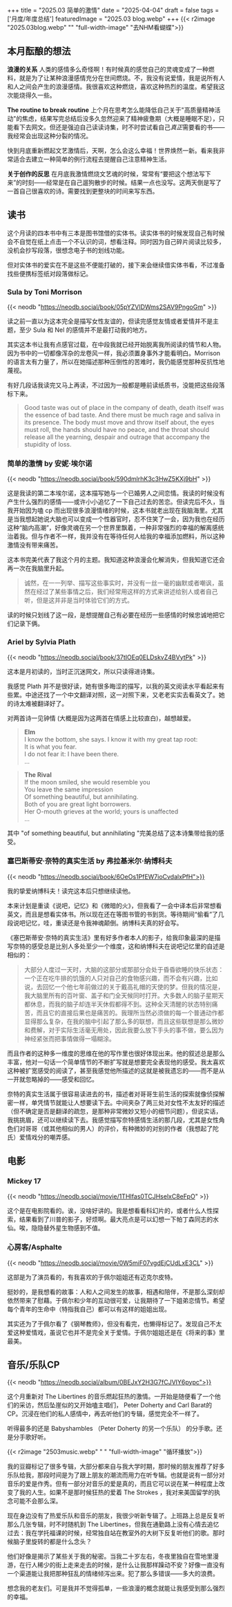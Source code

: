 +++
title = "2025.03 简单的激情"
date = "2025-04-04"
draft = false
tags = ['月度/年度总结']
featuredImage = "2025.03 blog.webp"
+++
{{< r2image "2025.03blog.webp" "" "full-width-image" "去NHM看蝴蝶">}}
## 本月酝酿的想法

**浪漫的关系** 人类的感情多么奇怪啊！有时候真的感觉自己的灵魂变成了一种燃料，就是为了让某种浪漫感情充分在世间燃烧。不，我没有说爱情，我是说所有人和人之间会产生的浪漫感情。我很喜欢这种燃烧，喜欢这种热烈的温度。希望我这次能烧得久一些。

**The routine to break routine** 上个月在思考怎么能降低自己关于"高质量精神活动"的焦虑，结果写完总结后没多久忽然迎来了精神疲惫期（大概是睡眠不足），只能看下去网文。但还是强迫自己读读诗集，时不时尝试看自己*真正*需要看的书——我经常会出现这种分裂的情况。

快到月底重新燃起文艺激情后，天啊，怎么会这么幸福！世界焕然一新。看来我非常适合去建立一种简单的例行流程去提醒自己注意精神生活。

**关于创作的反思** 在月底我激情燃烧文艺魂的时候，常常有“要把这个想法写下来”的时刻——经常是在自己遛狗散步的时候。结果一点也没写。这两天倒是写了一首自己很喜欢的诗。需要找到更整块的时间来写东西。

## 读书

这个月读的四本书中有三本是图书馆借的实体书。读实体书的时候发现自己有时候会不自觉在纸上点击一个不认识的词，想看注释。同时因为自己碎片阅读比较多，没机会抄写段落，很想念电子书的划线功能。

但对实体书的爱实在不是这些不便能打破的，接下来会继续借实体书看，不过准备找些便携标签纸对段落做标记。
### Sula by Toni Morrison 
{{< neodb "https://neodb.social/book/05pYZVIDWms2SAV9PngoGm" >}}

读之前一直以为这本完全是描写女性友谊的，但读完感觉友情或者爱情并不是主题，至少 Sula 和 Nel 的感情并不是最打动我的地方。

其实这本书让我有点感官过载，在中段我就已经开始脱离我所阅读的情节和人物。因为书中的一切都像浑杂的龙卷风一样，我必须置身事外才能看明白。Morrison 的语言太有力量了，所以在她描述那种压倒性的苦难时，我仍能感觉那种反抗性地蔑视。

有好几段话我读完又马上再读，不过因为一般都是睡前读纸质书，没能把这些段落标下来。

>  Good taste was out of place in the company of death, death itself was the essence of bad taste. And there must be much rage and saliva in its presence. The body must move and throw itself about, the eyes must roll, the hands should have no peace, and the throat should release all the yearning, despair and outrage that accompany the stupidity of loss.


### 简单的激情 by 安妮·埃尔诺
{{< neodb "https://neodb.social/book/590dmlrhK3c3HwZ5KXj9bH" >}}

这是我读的第二本埃尔诺，这本描写她与一个已婚男人之间恋情。我读的时候没有产生什么强烈的感情——或许小小追忆了一下自己过去的苦恋。但读完后不久，当我开始因为嗑 cp 而出现很多浪漫情绪的时候，这本书就老出现在我脑海里。尤其是当我想起她说大脑也可以变成一个性器官时，忍不住笑了一会，因为我也在经历这种“脑内高潮”，好像灵魂在另一个世界里飘着，一种非常强烈的幸福的解离感统治着我。但与作者不一样，我并没有在等待任何人给我的幸福添加燃料，所以这种激情没有带来痛苦。

这本书完美代表了我这个月的主题。我知道这种浪漫会化解消失，但我知道它还会再一次在我脑里升起。

> 诚然，在一一列举、描写这些事实时，并没有一丝一毫的幽默或者嘲讽，虽然在经过了某些事情之后，我们经常用这样的方式来讲述给别人或者自己听，但是这并非是当时体验它们的方式。 

读的时候只划线了这一段，是想提醒自己有必要在经历一些感情的时候忠诚地把它们记录下俩。


### Ariel by Sylvia Plath
{{< neodb "https://neodb.social/book/37tIOEq0ELDskvZ4BVytPk" >}}

这本是月初读的，当时正沉迷网文，所以只读得进诗集。

我感觉 Plath 并不是很好读，她有很多晦涩的描写，以我的英文阅读水平看起来有些累。中途还找了一个中文翻译对照，这一对照下来，又老老实实去看英文了。她的诗太难被翻译好了。

对两首诗一见钟情 (大概是因为这两首在情感上比较直白)，越想越爱。 

> **Elm**  
> I know the bottom, she says. I know it with my great tap root:  
> It is what you fear.  
> I do not fear it: I have been there.  
> ...

>**The Rival**  
> If the moon smiled, she would resemble you  
> You leave the same impression  
> Of something beautiful, but annihilating.  
> Both of you are great light borrowers.  
> Her O-mouth grieves at the world; yours is unaffected  
> ...    

其中 "of something beautiful, but annihilating "完美总结了这本诗集带给我的感受。


### 塞巴斯蒂安·奈特的真实生活 by 弗拉基米尔·纳博科夫
{{< neodb "https://neodb.social/book/6OeOs1PfEW7ioCvdalxPfH">}}

我的挚爱纳博科夫！读完这本后只想继续读他。

本来计划是重读《说吧，记忆》和《微暗的火》，但我看了一会中译本后非常想看英文，而且是想看实体书。所以现在还在等图书管的书到货。等待期间“偷看”了几段说吧记忆，哇，重读还是令我神魂颠倒。纳博科夫真的好会写。

《塞巴斯蒂安·奈特的真实生活》里有好多作者本人的影子，给我印象最深的是描写奈特的感受总是比别人多处至少一个维度，这和纳博科夫在说吧记忆里的自述是相似的：

 > 大部分人度过一天时，大脑的这部分或那部分会处于昏昏欲睡的快乐状态：一个正在吃牛排的饥饿的人只对自己的食物感兴趣，而不会有兴趣，比如说，去回忆一个他七年前做过的关于戴高礼帽的天使的梦。但我的情况是，我大脑里所有的百叶窗、盖子和门全天候同时打开。大多数人的脑子星期天都休息，而我的脑子却连半天休假都得不到。这种全天清醒的状态特别痛苦，而且它的直接后果也是痛苦的。我理所当然必须做的每一个普通动作都显得那么复杂，在我的脑中引起了那么多的联想，而且这些联想是那么微妙和费解，对于实际生活毫无用处，因此我要么放下手头的事不做，要么因为神经紧张而把事情做得一塌糊涂。
 
 而且作者的这种多一维度的思维在他的写作里也很好体现出来。他的叙述总是那么丰富，他对一句话一个简单情节的不断扩写就是想要完全表现他的感受。我太喜欢这种被扩宽感受的阅读了，甚至我感觉他所描述的这就是被我遗忘的——而不是从一开就忽略掉的——感受和回忆。

奈特的真实生活属于很容易读进去的书，描述者对哥哥生前生活的探索就像侦探解密一样，单凭情节就能让人想要读下去。中间夹杂了两三处对女性不太友好的描述（但不确定是否是翻译的疏忽，是那种非常微妙又短小的细节问题），但说实话，我挑挑眉，还可以继续读下去。我感觉描写奈特感情生活的那几段，尤其是女性角色们对哥哥（或其他相似的男人）的评价，有种微妙的对别的作者（我想起了陀氏）爱情戏分的嘲弄感。


## 电影
### Mickey 17
{{< neodb "https://neodb.social/movie/1THIfas0TCJHselxC8eFpO" >}}

这个是在电影院看的。诶，没啥好讲的。我是想看看科幻片的，或者什么人性探索，结果看到了川普的影子，好烦啊。最大亮点是可以幻想一下帕丁森同志的水仙。唉，隐隐替外星生物感到不值。


### 心房客/Asphalte
{{< neodb "https://neodb.social/movie/0W5miF07vgdEjCUdLxE3CL" >}}

这部是为了演员看的，有我喜欢的于佩尔姐姐还有迈克尔皮特。

挺妙的，是我想看的故事：人和人之间发生的故事，相遇和陪伴，不是那么深刻却依然带来了慰藉。于佩尔和少年的互动很可爱，让我期待了一下姐弟恋情节。希望每个青年的生命中（特指我自己）都可以有这样的姐姐出现。

其实还为了于佩尔看了《钢琴教师》，但没有看完，也懒得标记了。发现自己不太爱这种爱情戏，虽说它也并不是完全关于爱情。于佩尔姐姐还是在《将来的事》里最美。

## 音乐/乐队CP

{{< neodb "https://neodb.social/album/0BEJxY2H3G7fCJVIY6pypc">}}

这个月重新对 The Libertines 的音乐燃起狂热的激情。一开始是随便看了一个他们的采访，然后坠崖似的又开始嗑主唱们， Peter Doherty and Carl Barat的 CP。沉浸在他们的私人感情中，再去听他们的专辑，感觉完全不一样了。

听得最多的还是 Babyshambles （Peter Doherty 的另一个乐队） 的分手歌。还是分手歌好听。

{{< r2image "2503music.webp" " " "full-width-image" "循环播放">}}

我的豆瓣标记了很多专辑，大部分都来自与我大学时期，那时候的朋友推荐了好多乐队给我，那段时间是为了跟上朋友的潮流而用力在听专辑。也就是说有一部分对音乐的爱是作秀。但有一部分对音乐的爱是真的，而且它可以说在某一种程度上改变了我的人生。如果不是那时候狂热的爱着 The Strokes ，我对来美国留学的执念可能不会那么深。

现在身边没有了热爱乐队和音乐的朋友，我很少听新专辑了。上班路上总是反复听那么几张专辑，时不时随机到 The Libertines，但我在通勤路上没有心情去追忆过去：我在学托福课的时候，经常独自站在教室外的大树下反复听他们的歌。那时候脑子里旋转的都是什么念头？

他们好像是揭示了某些关于我的秘密。当我二十岁左右，冬夜里独自在雪地里漫游，在行人稀少的街上走来走去的时候，是什么让我那样躁动不安？好像一直没有一个渠道能让我把那种狂乱的情绪倾泻出来。犯了那么多错误——多大的浪费。

想念我的老友们。可是我并不觉得孤单，一些浪漫的概念就能让我感受到那么强烈的幸福。
